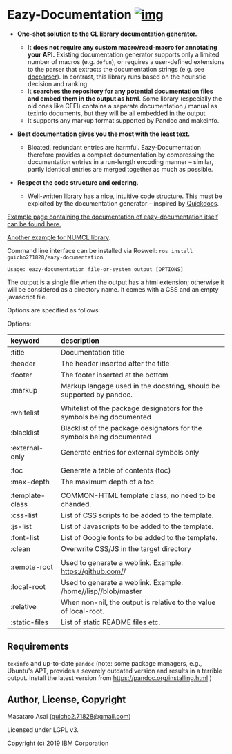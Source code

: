 
# Eazy-Documentation [![img](https://travis-ci.org/eazy-documentation/eazy-documentation.svg)](https://travis-ci.org/numcl/numcl)

-   **One-shot solution to the CL library documentation generator.**
    -   It **does not require any custom macro/read-macro for annotating your API.**
        Existing documentation generator supports only a limited number of macros (e.g. `defun`),
        or requires a user-defined extensions to the parser that extracts the
        documentation strings (e.g. see [docparser](http://quickdocs.org/docparser/)).  In contrast, this library runs based on the heuristic
        decision and ranking.
    -   It **searches the repository for any potential documentation files and embed**
        **them in the output as html**. Some library (especially the old ones like CFFI)
        contains a separate documentation / manual as texinfo documents, but they
        will be all embedded in the output.
    -   It supports any markup format supported by Pandoc and makeinfo.

-   **Best documentation gives you the most with the least text.**
    -   Bloated, redundant entries are harmful.
        Eazy-Documentation therefore provides a compact documentation by compressing the documentation entries
        in a run-length encoding manner &#x2013; similar, partly identical entries are merged together
        as much as possible.

-   **Respect the code structure and ordering.**
    -   Well-written library has a nice, intuitive code structure.
        This must be exploited by the documentation generator &#x2013; inspired by [Quickdocs](<http://quickdocs.org/>).

[Example page containing the documentation of eazy-documentation itself can be found here.](https://guicho271828.github.io/eazy-documentation/)

[Another example for NUMCL library](https://numcl.github.io/numcl/).

Command line interface can be installed via Roswell: `ros install guicho271828/eazy-documentation`


    Usage: eazy-documentation file-or-system output [OPTIONS]

The output is a single file when the output has a html extension;
otherwise it will be considered as a directory name.
It comes with a CSS and an empty javascript file.

Options are specified as follows:

Options:

| keyword         | description                                                               |
|:----------------|:--------------------------------------------------------------------------|
| :title          | Documentation title                                                       |
| :header         | The header inserted after the title                                       |
| :footer         | The footer inserted at the bottom                                         |
| :markup         | Markup langage used in the docstring, should be supported by pandoc.      |
|                 |                                                                           |
| :whitelist      | Whitelist of the package designators for the symbols being documented     |
| :blacklist      | Blacklist of the package designators for the symbols being documented     |
| :external-only  | Generate entries for external symbols only                                |
|                 |                                                                           |
| :toc            | Generate a table of contents (toc)                                        |
| :max-depth      | The maximum depth of a toc                                                |
|                 |                                                                           |
| :template-class | COMMON-HTML template class, no need to be chanded.                        |
| :css-list       | List of CSS scripts to be added to the template.                          |
| :js-list        | List of Javascripts to be added to the template.                          |
| :font-list      | List of Google fonts to be added to the template.                         |
| :clean          | Overwrite CSS/JS in the target directory                                  |
|                 |                                                                           |
| :remote-root    | Used to generate a weblink. Example: https://github.com/<name>/<proj>     |
| :local-root     | Used to generate a weblink. Example: /home/<user>/lisp/<proj>/blob/master |
| :relative       | When non-nil, the output is relative to the value of local-root.          |
| :static-files   | List of static README files etc.                                          |

## Requirements

`texinfo` and up-to-date `pandoc` (note: some package
managers, e.g., Ubuntu's APT, provides a severely outdated version and results in a terrible output.
Install the latest version from https://pandoc.org/installing.html )

## Author, License, Copyright

Masataro Asai (guicho2.71828@gmail.com)

Licensed under LGPL v3.

Copyright (c) 2019 IBM Corporation

